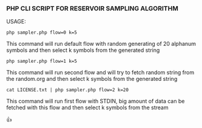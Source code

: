 ### PHP CLI SCRIPT FOR RESERVOIR SAMPLING ALGORITHM
USAGE:
```
php sampler.php flow=0 k=5
```
This command will run default flow with random generating of 20 alphanum symbols and then select k symbols from the generated string

```
php sampler.php flow=1 k=5
```
This command will run second flow and will try to fetch random string from the random.org and then select k symbols from the generated string

```
cat LICENSE.txt | php sampler.php flow=2 k=20
```

This command will run first flow with STDIN, big amount of data can be fetched with this flow and then select k symbols from the stream

:+1: